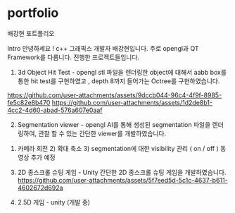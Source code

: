 # portfolio

배강현 포트폴리오

Intro
안녕하세요 ! c++ 그래픽스 개발자 배강현입니다.
주로 opengl과 QT Framework를 다룹니다.
진행한 프로젝트들입니다.

1. 3d Object Hit Test - opengl
   stl 파일을 렌더링한 object에 대해서 aabb box를 통한 hit test를 구현하였고 , depth 8까지 들어가는 Octree를 구현하였습니다.

https://github.com/user-attachments/assets/9dccb044-96c4-4f9f-8985-fe5c82e8b470
https://github.com/user-attachments/assets/1d2de8b1-4cc2-4d60-abad-576a607e0aaf


2. Segmentation viewer - opengl
  AI를 통해 생성된 segmentation 파일을 렌더링하여, 관찰 할 수 있는 간단한 viewer를 개발하였습니다.
  1) 카메라 회전  2) 확대 축소  3) segmentation에 대한 visibility 관리 ( on / off )
동영상 추가 예정


3. 2D 종스크롤 슈팅 게임 - Unity
   간단한 2D 종스크롤 슈팅 게임을 개발하였습니다.
   https://github.com/user-attachments/assets/5f7eed5d-5c1c-4637-b611-4602672d692a

4. 2.5D 게임 - unity (개발 중)
   
